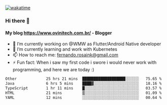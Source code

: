 [![wakatime](https://wakatime.com/badge/user/d5892087-17e6-46ab-8384-91a71a9b88d8.svg)](https://wakatime.com/@d5892087-17e6-46ab-8384-91a71a9b88d8)
### Hi there 👋

#### My blog https://www.ovinitech.com.br/ - Blogger

- 🔭 I’m currently working on @WMW as Flutter/Android Native developer
- 🌱 I’m currently learning and work with Kubernetes
- 📫 How to reach me: fernando.rosaink@gmail.com 
- ⚡ Fun fact: When i saw my first code i swore i would never work with programming, and here we are today :)

<!--START_SECTION:waka-->

```txt
Other             25 hrs 21 mins  ███████████████████░░░░░░   75.65 %
Java              6 hrs 5 mins    ████▓░░░░░░░░░░░░░░░░░░░░   18.16 %
TypeScript        1 hr 11 mins    █░░░░░░░░░░░░░░░░░░░░░░░░   03.57 %
HTML              21 mins         ▒░░░░░░░░░░░░░░░░░░░░░░░░   01.09 %
YAML              12 mins         ░░░░░░░░░░░░░░░░░░░░░░░░░   00.64 %
```

<!--END_SECTION:waka-->
